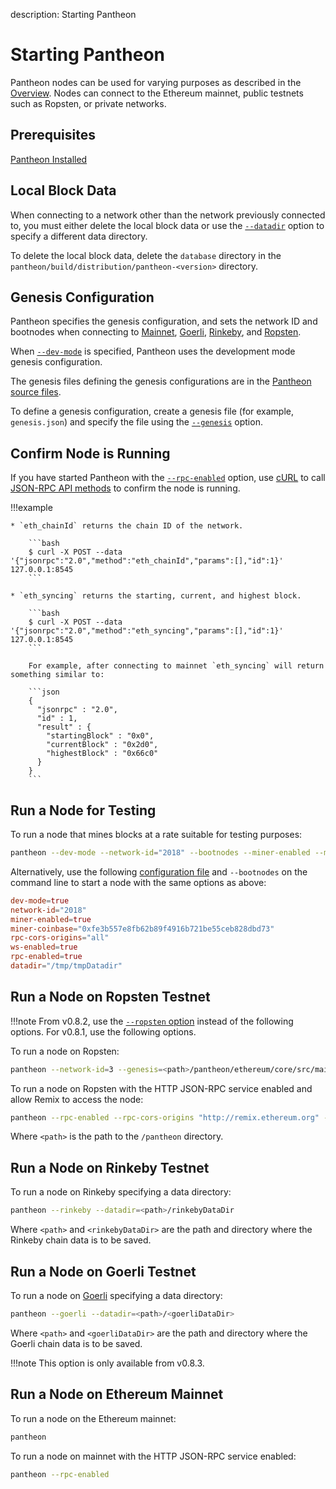 description: Starting Pantheon
<!--- END of page meta data -->

# Starting Pantheon

Pantheon nodes can be used for varying purposes as described in the [Overview](../index.md).
Nodes can connect to the Ethereum mainnet, public testnets such as Ropsten, or private networks.

## Prerequisites

[Pantheon Installed](../Installation/Overview.md)

## Local Block Data

When connecting to a network other than the network previously connected to, you must either delete the local block data 
or use the [`--datadir`](../Reference/Pantheon-CLI-Syntax.md#datadir) option to specify a different data directory. 

To delete the local block data, delete the `database` directory in the `pantheon/build/distribution/pantheon-<version>` directory.

## Genesis Configuration 

Pantheon specifies the genesis configuration, and sets the network ID and bootnodes when connecting 
to [Mainnet](#run-a-node-on-ethereum-mainnet), [Goerli](#run-a-node-on-goerli-testnet), [Rinkeby](#run-a-node-on-rinkeby-testnet), and [Ropsten](#run-a-node-on-ropsten-testnet). 

When [`--dev-mode`](../Reference/Pantheon-CLI-Syntax.md#dev-mode) is specified, Pantheon uses the development mode genesis configuration.

The genesis files defining the genesis configurations are in the [Pantheon source files](https://github.com/PegaSysEng/pantheon/tree/master/config/src/main/resources). 

To define a genesis configuration, create a genesis file (for example, `genesis.json`) and specify the file 
using the [`--genesis`](../Reference/Pantheon-CLI-Syntax.md#genesis) option.

## Confirm Node is Running

If you have started Pantheon with the [`--rpc-enabled`](../Reference/Pantheon-CLI-Syntax.md#rpc-enabled) option, use [cURL](https://curl.haxx.se/) to 
call [JSON-RPC API methods](../Reference/JSON-RPC-API-Methods.md) to confirm the node is running.

!!!example

    * `eth_chainId` returns the chain ID of the network. 
    
        ```bash
        $ curl -X POST --data '{"jsonrpc":"2.0","method":"eth_chainId","params":[],"id":1}' 127.0.0.1:8545
        ```
    
    * `eth_syncing` returns the starting, current, and highest block. 
    
        ```bash
        $ curl -X POST --data '{"jsonrpc":"2.0","method":"eth_syncing","params":[],"id":1}' 127.0.0.1:8545
        ``` 
          
        For example, after connecting to mainnet `eth_syncing` will return something similar to: 
        
        ```json
        {
          "jsonrpc" : "2.0",
          "id" : 1,
          "result" : {
            "startingBlock" : "0x0",
            "currentBlock" : "0x2d0",
            "highestBlock" : "0x66c0"
          }
        }
        ```

## Run a Node for Testing 

To run a node that mines blocks at a rate suitable for testing purposes: 

```bash
pantheon --dev-mode --network-id="2018" --bootnodes --miner-enabled --miner-coinbase=0xfe3b557e8fb62b89f4916b721be55ceb828dbd73 --rpc-cors-origins="all" --ws-enabled --rpc-enabled --datadir=/tmp/tmpDatdir
```

Alternatively, use the following [configuration file](../Configuring-Pantheon/Using-Configuration-File.md) and `--bootnodes` on the command line to start a node with the same options as above: 
```toml
dev-mode=true
network-id="2018"
miner-enabled=true
miner-coinbase="0xfe3b557e8fb62b89f4916b721be55ceb828dbd73"
rpc-cors-origins="all"
ws-enabled=true
rpc-enabled=true
datadir="/tmp/tmpDatadir"
```

## Run a Node on Ropsten Testnet 

!!!note
    From v0.8.2, use the [`--ropsten` option](../Reference/Pantheon-CLI-Syntax.md#options) 
    instead of the following options. For v0.8.1, use the following options.

To run a node on Ropsten: 

```bash
pantheon --network-id=3 --genesis=<path>/pantheon/ethereum/core/src/main/resources/ropsten.json --bootnodes=enode://6332792c4a00e3e4ee0926ed89e0d27ef985424d97b6a45bf0f23e51f0dcb5e66b875777506458aea7af6f9e4ffb69f43f3778ee73c81ed9d34c51c4b16b0b0f@52.232.243.152:30303,enode://94c15d1b9e2fe7ce56e458b9a3b672ef11894ddedd0c6f247e0f1d3487f52b66208fb4aeb8179fce6e3a749ea93ed147c37976d67af557508d199d9594c35f09@192.81.208.223:30303
```

To run a node on Ropsten with the HTTP JSON-RPC service enabled and allow Remix to access the node: 

```bash
pantheon --rpc-enabled --rpc-cors-origins "http://remix.ethereum.org" --network-id=3 --genesis=<path>/pantheon/ethereum/core/src/main/resources/ropsten.json --bootnodes=enode://6332792c4a00e3e4ee0926ed89e0d27ef985424d97b6a45bf0f23e51f0dcb5e66b875777506458aea7af6f9e4ffb69f43f3778ee73c81ed9d34c51c4b16b0b0f@52.232.243.152:30303,enode://94c15d1b9e2fe7ce56e458b9a3b672ef11894ddedd0c6f247e0f1d3487f52b66208fb4aeb8179fce6e3a749ea93ed147c37976d67af557508d199d9594c35f09@192.81.208.223:30303
```

Where `<path>` is the path to the `/pantheon` directory. 

## Run a Node on Rinkeby Testnet

To run a node on Rinkeby specifying a data directory: 

```bash
pantheon --rinkeby --datadir=<path>/rinkebyDataDir
```
Where `<path>` and `<rinkebyDataDir>` are the path and directory where the Rinkeby chain data is to be saved.

## Run a Node on Goerli Testnet

To run a node on [Goerli](https://github.com/goerli/testnet) specifying a data directory: 

```bash
pantheon --goerli --datadir=<path>/<goerliDataDir>
```

Where `<path>` and `<goerliDataDir>` are the path and directory where the Goerli chain data is to be saved. 
   
!!!note
    This option is only available from v0.8.3.

## Run a Node on Ethereum Mainnet 

To run a node on the Ethereum mainnet: 

```bash
pantheon
```

To run a node on mainnet with the HTTP JSON-RPC service enabled: 

```bash
pantheon --rpc-enabled
```
